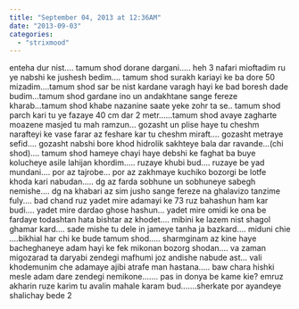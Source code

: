 ```yaml
---
title: "September 04, 2013 at 12:36AM"
date: "2013-09-03"
categories: 
  - "strixmood"
---
```


enteha dur nist.... tamum shod dorane dargani..... heh 3 nafari mioftadim ru ye nabshi ke jushesh bedim.... tamum shod surakh kariayi ke ba dore 50 mizadim....tamum shod sar be nist kardane varagh hayi ke bad boresh dade budim...tamum shod gardane ino un andakhtane sange fereze kharab...tamum shod khabe nazanine saate yeke zohr ta se.. tamum shod parch kari tu ye fazaye 40 cm dar 2 metr......tamum shod avaye zagharte moazene masjed tu mah ramzun... gozasht un plise haye tu cheshm narafteyi ke vase farar az feshare kar tu cheshm miraft.... gozasht metraye sefid.... gozasht nabshi bore khod hidrolik sakhteye bala dar ravande...(chi shod).... tamum shod hameye chayi haye debshi ke faghat ba buye kolucheye asile lahijan khordim..... ruzaye khubi bud.... ruzaye be yad mundani.... por az tajrobe... por az zakhmaye kuchiko bozorgi be lotfe khoda kari nabudan..... dg az farda sobhune un sobhuneye sabegh nemishe.... dg na khabari az sim jusho sange fereze na ghalavizo tanzime fuly.... bad chand ruz yadet mire adamayi ke 73 ruz bahashun ham kar budi.... yadet mire dardao ghose hashun... yadet mire omidi ke ona be fardaye todashtan hata bishtar az khodet.... mibini ke lazem nist shagol ghamar kard.... sade mishe tu dele in jameye tanha ja bazkard.... miduni chie ....bikhial har chi ke bude tamum shod..... sharmginam az kine haye bacheghaneye adam hayi ke fek mikonan bozorg shodan.... va zaman migozarad ta daryabi zendegi mafhumi joz andishe nabude ast... vali khodemunim che adamaye ajibi atrafe man hastana..... baw chara hishki mesle adam dare zendegi nemikone....... pas in donya be kame kie? emruz akharin ruze karim tu avalin mahale karam bud.......sherkate por ayandeye shalichay bede 2
